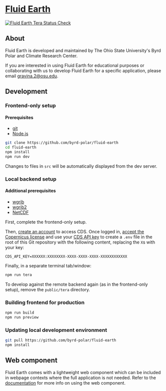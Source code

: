 # [Fluid Earth](https://fluid-earth.byrd.osu.edu/)

[![Fluid Earth Tera Status Check](https://github.com/byrd-polar/fluid-earth/actions/workflows/tera-status-check.yml/badge.svg)](https://github.com/byrd-polar/fluid-earth/actions/workflows/tera-status-check.yml)

## About

Fluid Earth is developed and maintained by The Ohio State University's Byrd
Polar and Climate Research Center.

If you are interested in using Fluid Earth for educational purposes or
collaborating with us to develop Fluid Earth for a specific application, please
email [gravina.2@osu.edu](mailto:gravina.2@osu.edu).

## Development

### Frontend-only setup

#### Prerequisites

- [git](https://git-scm.com/)
- [Node.js](https://nodejs.org)

```sh
git clone https://github.com/byrd-polar/fluid-earth
cd fluid-earth
npm install
npm run dev
```

Changes to files in `src` will be automatically displayed from the dev server.

### Local backend setup

#### Additional prerequisites

- [wgrib](https://www.cpc.ncep.noaa.gov/products/wesley/wgrib.html)
- [wgrib2](https://www.cpc.ncep.noaa.gov/products/wesley/wgrib2/)
- [NetCDF](https://www.unidata.ucar.edu/downloads/netcdf/)

First, complete the frontend-only setup.

Then, [create an account](https://cds.climate.copernicus.eu/user/register) to
access CDS. Once logged in, [accept the Copernicus
license](https://cds.climate.copernicus.eu/cdsapp/#!/terms/licence-to-use-copernicus-products)
and use your [CDS API key](https://cds.climate.copernicus.eu/api-how-to) to
create a `.env` file in the root of this Git repository with the following
content, replacing the `X`s with your key:

```env
CDS_API_KEY=XXXXXX:XXXXXXXX-XXXX-XXXX-XXXX-XXXXXXXXXXXX
```

Finally, in a separate terminal tab/window:

```sh
npm run tera
```

To develop against the remote backend again (as in the frontend-only setup),
remove  the `public/tera` directory.

### Building frontend for production

```sh
npm run build
npm run preview
```

### Updating local development environment

```sh
git pull https://github.com/byrd-polar/fluid-earth
npm install
```

## Web component

Fluid Earth comes with a lightweight web component which can be included in
webpage contexts where the full application is not needed. Refer to the
[documentation](webcomponent/README.md) for more info on using the
web component.
